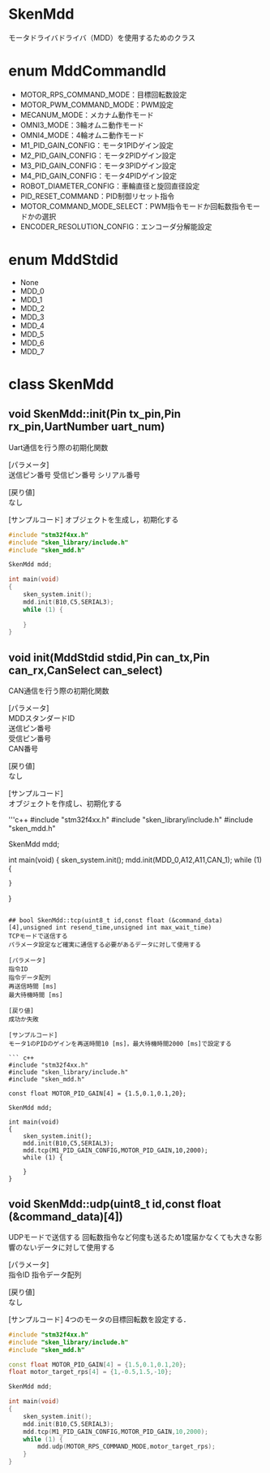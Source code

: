 <!-- リファレンスのテンプレート -->
<!-- readmeにライブラリのリファレンスを記載 -->

# SkenMdd

モータドライバドライバ（MDD）を使用するためのクラス

# enum MddCommandId
* MOTOR_RPS_COMMAND_MODE：目標回転数設定
* MOTOR_PWM_COMMAND_MODE：PWM設定
* MECANUM_MODE：メカナム動作モード
* OMNI3_MODE：3輪オムニ動作モード
* OMNI4_MODE：4輪オムニ動作モード
* M1_PID_GAIN_CONFIG：モータ1PIDゲイン設定
* M2_PID_GAIN_CONFIG：モータ2PIDゲイン設定
* M3_PID_GAIN_CONFIG：モータ3PIDゲイン設定
* M4_PID_GAIN_CONFIG：モータ4PIDゲイン設定
* ROBOT_DIAMETER_CONFIG：車輪直径と旋回直径設定
* PID_RESET_COMMAND：PID制御リセット指令
* MOTOR_COMMAND_MODE_SELECT：PWM指令モードか回転数指令モードかの選択
* ENCODER_RESOLUTION_CONFIG：エンコーダ分解能設定

# enum MddStdid
* None
* MDD_0
* MDD_1
* MDD_2
* MDD_3
* MDD_4
* MDD_5
* MDD_6
* MDD_7

# class SkenMdd

## void SkenMdd::init(Pin tx_pin,Pin rx_pin,UartNumber uart_num)
Uart通信を行う際の初期化関数

[パラメータ]  
送信ピン番号
受信ピン番号
シリアル番号

[戻り値]  
なし

[サンプルコード]
オブジェクトを生成し，初期化する

``` c++
#include "stm32f4xx.h"
#include "sken_library/include.h"
#include "sken_mdd.h"

SkenMdd mdd;

int main(void)
{
	sken_system.init();
	mdd.init(B10,C5,SERIAL3);
	while (1) {
		
	}
}
```

## void init(MddStdid stdid,Pin can_tx,Pin can_rx,CanSelect can_select)
CAN通信を行う際の初期化関数

[パラメータ]  
MDDスタンダードID  
送信ピン番号  
受信ピン番号  
CAN番号

[戻り値]  
なし  

[サンプルコード]  
オブジェクトを作成し、初期化する

'''c++
#include "stm32f4xx.h"
#include "sken_library/include.h"
#include "sken_mdd.h"

SkenMdd mdd;

int main(void)
{
	sken_system.init();
	mdd.init(MDD_0,A12,A11,CAN_1);
	while (1) {
		
	}
}
```

## bool SkenMdd::tcp(uint8_t id,const float (&command_data)[4],unsigned int resend_time,unsigned int max_wait_time)
TCPモードで送信する
パラメータ設定など確実に通信する必要があるデータに対して使用する

[パラメータ]  
指令ID
指令データ配列
再送信時間 [ms]
最大待機時間 [ms]

[戻り値]  
成功か失敗

[サンプルコード]
モータ1のPIDのゲインを再送時間10 [ms]，最大待機時間2000 [ms]で設定する

``` c++
#include "stm32f4xx.h"
#include "sken_library/include.h"
#include "sken_mdd.h"

const float MOTOR_PID_GAIN[4] = {1.5,0.1,0.1,20};

SkenMdd mdd;

int main(void)
{
	sken_system.init();
	mdd.init(B10,C5,SERIAL3);
    mdd.tcp(M1_PID_GAIN_CONFIG,MOTOR_PID_GAIN,10,2000);
	while (1) {
		
	}
}
```

## void SkenMdd::udp(uint8_t id,const float (&command_data)[4])
UDPモードで送信する
回転数指令など何度も送るため1度届かなくても大きな影響のないデータに対して使用する

[パラメータ]  
指令ID
指令データ配列

[戻り値]  
なし

[サンプルコード]
4つのモータの目標回転数を設定する．

``` c++
#include "stm32f4xx.h"
#include "sken_library/include.h"
#include "sken_mdd.h"

const float MOTOR_PID_GAIN[4] = {1.5,0.1,0.1,20};
float motor_target_rps[4] = {1,-0.5,1.5,-10};

SkenMdd mdd;

int main(void)
{
	sken_system.init();
	mdd.init(B10,C5,SERIAL3);
    mdd.tcp(M1_PID_GAIN_CONFIG,MOTOR_PID_GAIN,10,2000);
	while (1) {
		mdd.udp(MOTOR_RPS_COMMAND_MODE,motor_target_rps);
	}
}
```

